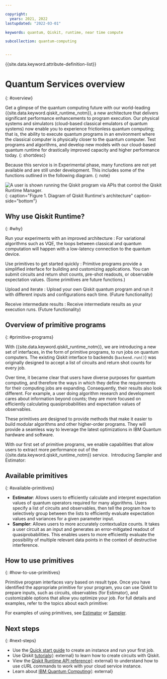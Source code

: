 ```yaml
---

copyright:
  years: 2021, 2022
lastupdated: "2022-03-01"

keywords: quantum, Qiskit, runtime, near time compute

subcollection: quantum-computing


---
```



{{site.data.keyword.attribute-definition-list}}


# Quantum Services overview
{: #overview}

Get a glimpse of the quantum computing future with our world-leading {{site.data.keyword.qiskit_runtime_notm}}, a new architecture that delivers significant performance enhancements to program execution. Our physical systems and simulators (cloud-based classical emulators of quantum systems) now enable you to experience frictionless quantum computing; that is, the ability to execute quantum programs in an environment where the classical computer is physically closer to the quantum computer.  Test programs and algorithms, and develop new models with our cloud-based quantum runtime for drastically improved capacity and higher performance today.
{: shortdesc}

Because this service is in Experimental phase, many functions are not yet available and are still under development. This includes some of the functions outlined in the following diagram.
{: note}


![A user is shown running the Qiskit program via APIs that control the Qiskit Runtime Manager.](images/Qiskit_Runtime_architecture.png "Qiskit Runtime architecture diagram"){: caption="Figure 1. Diagram of Qiskit Runtime's architecture" caption-side="bottom"}


## Why use Qiskit Runtime?
{: #why}

Run your experiments with an improved architecture
:   For variational algorithms such as VQE, the loops between classical and quantum computation will happen with a low-latency connection to the quantum device.

Use primitives to get started quickly
:   Primitive programs provide a simplified interface for building and customizing applications. You can submit circuits and return shot counts, pre-shot readouts, or observable expectation values. (Some primitives are future functions.)

Upload and iterate
:   Upload your own Qiskit quantum program and run it with different inputs and configurations each time. (Future functionality)

Receive intermediate results
:   Receive intermediate results as your execution runs. (Future functionality)


## Overview of primitive programs
{: #primitive-programs}

With {{site.data.keyword.qiskit_runtime_notm}}, we are introducing a new set of interfaces, in the form of primitive programs, to run jobs on quantum computers. The existing Qiskit interface to backends (`backend.run()`) was originally designed to accept a list of circuits and return shot counts for every job.

Over time, it became clear that users have diverse purposes for quantum computing, and therefore the ways in which they define the requirements for their computing jobs are expanding. Consequently, their results also look different. For example, a user doing algorithm research and development cares about information beyond counts; they are more focused on efficiently calculating quasiprobabilities and expectation values of observables.

These primitives are designed to provide methods that make it easier to build modular algorithms and other higher-order programs. They will provide a seamless way to leverage the latest optimizations in IBM Quantum hardware and software.   

With our first set of primitive programs, we enable capabilities that allow users to extract more performance out of the {{site.data.keyword.qiskit_runtime_notm}} service.  Introducing Sampler and Estimator:

## Available primitives
{: #available-primitives}

* **Estimator**: Allows users to efficiently calculate and interpret expectation values of quantum operators required for many algorithms. Users specify a list of circuits and observables, then tell the program how to selectively group between the lists to efficiently evaluate expectation values and variances for a given parameter input.
* **Sampler**: Allows users to more accurately contextualize counts. It takes a user circuit as an input and generates an error-mitigated readout of quasiprobabilities. This enables users to more efficiently evaluate the possibility of multiple relevant data points in the context of destructive interference. 

## How to use primitives
{: #how-to-use-primitives}

Primitive program interfaces vary based on result type. Once you have identified the appropriate primitive for your program, you can use Qiskit to prepare inputs, such as circuits, observables (for Estimator), and customizable options that allow you optimize your job.  For full details and examples, refer to the topics about each primitive:

For examples of using primitives, see [Estimator](/docs/quantum-computing?topic=quantum-computing-example-estimator) or  [Sampler](/docs/quantum-computing?topic=quantum-computing-example-sampler).


## Next steps
{: #next-steps}

- Use the [Quick start guide](/docs/quantum-computing?topic=quantum-computing-quickstart) to create an instance and run your first job.
- Use Qiskit [tutorials](https://qiskit.org/documentation/tutorials.html){: external} to learn how to create circuits with Qiskit.
- View the [Qiskit Runtime API reference](/apidocs/quantum-computing){: external} to understand how to use cURL commands to work with your cloud service instance.
- Learn about [IBM Quantum Computing](https://www.ibm.com/quantum-computing/){: external}
